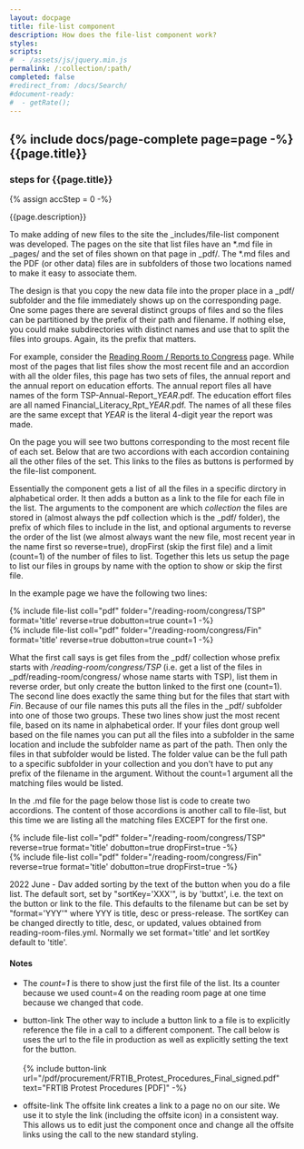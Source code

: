 ```yaml
---
layout: docpage
title: file-list component
description: How does the file-list component work?
styles:
scripts:
#  - /assets/js/jquery.min.js
permalink: /:collection/:path/
completed: false
#redirect_from: /docs/Search/
#document-ready:
#  - getRate();
---
```


## {% include docs/page-complete page=page -%}{{page.title}}

<h3 class="usa-sr-only">steps for {{page.title}}</h3>
{% assign accStep = 0 -%}

{{page.description}}

To make adding of new files to the site the _includes/file-list component was developed.  The pages on the site that list files have an \*.md file in _pages/ and the set of files shown on that page in _pdf/.  The \*.md files and the PDF (or other data) files are in subfolders of those two locations named to make it easy to associate them.

The design is that you copy the new data file into the proper place in a _pdf/ subfolder and the file immediately shows up on the corresponding page.  One some pages there are several distinct groups of files and so the files can be partitioned by the prefix of their path and filename.  If nothing else, you could make subdirectories with distinct names and use that to split the files into groups.  Again, its the prefix that matters.

For example, consider the [Reading Room / Reports to Congress]({{site.baseurl}}/reading-room/reports-to-congress/) page.  While most of the pages that list files show the most recent file and an accordion with all the older files, this page has two sets of files, the annual report and the annual report on education efforts.  The annual report files all have names of the form TSP-Annual-Report_*YEAR*.pdf.  The education effort files are all named Financial_Literacy_Rpt_*YEAR*.pdf.   The names of all these files are the same except that *YEAR* is the literal 4-digit year the report was made.

On the page you will see two buttons corresponding to the most recent file of each set.  Below that are two accordions with each accordion containing all the other files of the set.  This links to the files as buttons is performed by the file-list component.

Essentially the component gets a list of all the files in a specific dirctory in alphabetical order.  It then adds a button as a link to the file for each file in the list.  The arguments to the component are which *collection* the files are stored in (almost always the pdf collection which is the _pdf/ folder), the prefix of which files to include in the list, and optional arguments to reverse the order of the list (we almost always want the new file, most recent year in the name first so reverse=true), dropFirst (skip the first file) and a limit (count=1) of the number of files to list.  Together this lets us setup the page to list our files in groups by name with the option to show or skip the first file.

In the example page we have the following two lines:

<div>
{&#37; include file-list coll="pdf" folder="/reading-room/congress/TSP" format='title' reverse=true dobutton=true count=1 -&#37;}
<br>
{&#37; include file-list coll="pdf" folder="/reading-room/congress/Fin" format='title' reverse=true dobutton=true count=1 -&#37;}
</div>

What the first call says is get files from the _pdf/ collection whose prefix starts with */reading-room/congress/TSP* (i.e. get a list of the files in _pdf/reading-room/congress/ whose name starts with TSP), list them in reverse order, but only create the button linked to the first one (count=1).  The second line does exactly the same thing but for the files that start with *Fin*.  Because of our file names this puts all the files in the _pdf/ subfolder into one of those two groups.  These two lines show just the most recent file, based on its name in alphabetical order.  If your files dont group well based on the file names you can put all the files into a subfolder in the same location and include the subfolder name as part of the path.  Then only the files in that subfolder would be listed.  The folder value can be the full path to a specific subfolder in your collection and you don't have to put any prefix of the filename in the argument.  Without the count=1 argument all the matching files would be listed.

In the .md file for the page  below those list is code to create two accordions.  The content of those accordions is another call to file-list, but this time we are listing all the matching files EXCEPT for the first one.

<div>
{&#37; include file-list coll="pdf" folder="/reading-room/congress/TSP" reverse=true format='title' dobutton=true dropFirst=true -&#37;}
<br>
{&#37; include file-list coll="pdf" folder="/reading-room/congress/Fin" reverse=true format='title' dobutton=true dropFirst=true -&#37;}
</div>

2022 June - Dav added sorting by the text of the button when you do a file list.  The default sort, set by "sortKey='XXX'", is by 'buttxt', i.e. the text on the button or link to the file.  This defaults to the filename but can be set by "format='YYY'" where YYY is title, desc or press-release.  The sortKey can be changed directly to title, desc, or updated, values obtained from reading-room-files.yml.  Normally we set format='title' and let sortKey default to 'title'.

#### Notes

* The *count=1* is there to show just the first file of the list.  Its a counter because we used count=4 on the reading room page at one time because we changed that code.

* button-link  The other way to include a button link to a file is to explicitly reference the file in a call to a different component.  The call below is uses the url to the file in production as well as explicitly setting the text for the button.  <br><br>{&#37; include button-link url="/pdf/procurement/FRTIB_Protest_Procedures_Final_signed.pdf" text="FRTIB Protest Procedures [PDF]" -&#37;}

* offsite-link  The offsite link creates a link to a page no on our site.  We use it to style the link (including the offsite icon) in a consistent way.  This allows us to edit just the component once and change all the offsite links using the call to the new standard styling.
